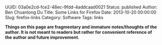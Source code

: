 UUID: 03a0e2cd-fce2-48ec-9fdd-4addcaad0021
Status: published
Author: Ben Chuanlong Du
Title: Some Links for Firefox
Date: 2013-10-20 00:00:00
Slug: firefox-links
Category: Software
Tags: links

**Things on this page are fragmentary and immature notes/thoughts of the author. It is not meant to readers but rather for convenient reference of the author and future improvement.**
 


